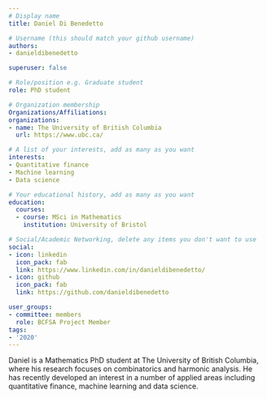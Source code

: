 ```yaml
---
# Display name
title: Daniel Di Benedetto

# Username (this should match your github username)
authors:
- danieldibenedetto

superuser: false

# Role/position e.g. Graduate student
role: PhD student

# Organization membership
Organizations/Affiliations:
organizations:
- name: The University of British Columbia
  url: https://www.ubc.ca/

# A list of your interests, add as many as you want
interests:
- Quantitative finance
- Machine learning
- Data science

# Your educational history, add as many as you want
education:
  courses:
  - course: MSci in Mathematics
    institution: University of Bristol

# Social/Academic Networking, delete any items you don't want to use
social:
- icon: linkedin
  icon_pack: fab
  link: https://www.linkedin.com/in/danieldibenedetto/
- icon: github
  icon_pack: fab
  link: https://github.com/danieldibenedetto

user_groups:
- committee: members
  role: BCFSA Project Member
tags:
- '2020'
---
```

Daniel is a Mathematics PhD student at The University of British Columbia, where his research focuses on combinatorics and harmonic analysis. He has recently developed an interest in a number of applied areas including quantitative finance, machine learning and data science.
